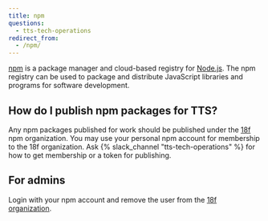 ```yaml
---
title: npm
questions:
  - tts-tech-operations
redirect_from:
  - /npm/
---
```


[npm](https://www.npmjs.com/) is a package manager and cloud-based registry for
[Node.js](https://nodejs.org/en/). The npm registry can be used to package and
distribute JavaScript libraries and programs for software development.

## How do I publish npm packages for TTS?

Any npm packages published for work should be published under the
[18f](https://www.npmjs.com/org/18f) npm organization. You may use your personal
npm account for membership to the 18f organization. Ask
{% slack_channel "tts-tech-operations" %} for how to get membership or a token for
publishing.

## For admins

Login with your npm account and remove the user from the
[18f organization](https://www.npmjs.com/settings/18f/members).
